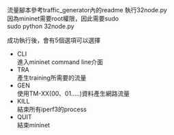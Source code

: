 流量腳本參考traffic_generator內的readme
執行32node.py  
因為mininet需要root權限，因此需要sudo  
sudo python 32node.py

成功執行後，會有5個選項可以選擇

* CLI   
 進入mininet command line介面
* TRA   
 產生training所需要的流量
* GEN   
 使用TM-XX(00、01.....)資料產生網路流量
* KILL   
 結束所有iperf3的process
* QUIT   
 結束mininet
